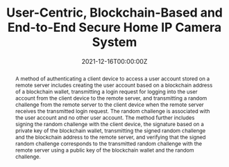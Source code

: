 ---
title: "User-Centric, Blockchain-Based and End-to-End Secure Home IP Camera System"

authors:
- admin
- Zhi Zhong
- Qi Chai
- Dong Guo
- Tian Pan

date: "2021-12-16T00:00:00Z"

# Publication type.
# Legend: 0 = Uncategorized; 1 = Conference paper; 2 = Journal article;
# 3 = Preprint / Working Paper; 4 = Report; 5 = Book; 6 = Book section;
# 7 = Thesis; 8 = Patent
publication_types: ["8"]

# Publication name and optional abbreviated publication name.
publication: "United States Patent Application 20210390533A1"
publication_short: ""

abstract: A method of authenticating a client device to access a user account stored on a remote server includes creating the user account based on a blockchain address of a blockchain wallet, transmitting a login request for logging into the user account from the client device to the remote server, and transmitting a random challenge from the remote server to the client device when the remote server receives the transmitted login request. The random challenge is associated with the user account and no other user account. The method further includes signing the random challenge with the client device, the signature based on a private key of the blockchain wallet, transmitting the signed random challenge and the blockchain address to the remote server, and verifying that the signed random challenge corresponds to the transmitted random challenge with the remote server using a public key of the blockchain wallet and the random challenge.

# Display this page in the Featured widget?
featured: true

# Custom links (uncomment lines below)
links:
 - name: Patent Application
   url: https://ppubs.uspto.gov/pubwebapp/
---